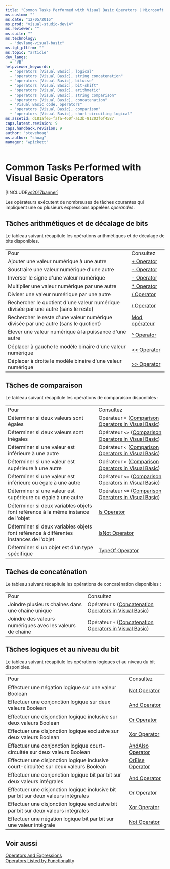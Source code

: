 ```yaml
---
title: "Common Tasks Performed with Visual Basic Operators | Microsoft Docs"
ms.custom: ""
ms.date: "12/05/2016"
ms.prod: "visual-studio-dev14"
ms.reviewer: ""
ms.suite: ""
ms.technology: 
  - "devlang-visual-basic"
ms.tgt_pltfrm: ""
ms.topic: "article"
dev_langs: 
  - "VB"
helpviewer_keywords: 
  - "operators [Visual Basic], logical"
  - "operators [Visual Basic], string concatenation"
  - "operators [Visual Basic], bitwise"
  - "operators [Visual Basic], bit-shift"
  - "operators [Visual Basic], arithmetic"
  - "operators [Visual Basic], string comparison"
  - "operators [Visual Basic], concatenation"
  - "Visual Basic code, operators"
  - "operators [Visual Basic], comparison"
  - "operators [Visual Basic], short-circuiting logical"
ms.assetid: d181afe5-fafa-460f-a13b-81203f6f4587
caps.latest.revision: 9
caps.handback.revision: 9
author: "stevehoag"
ms.author: "shoag"
manager: "wpickett"
---
```

# Common Tasks Performed with Visual Basic Operators
[!INCLUDE[vs2017banner](../../../../csharp/includes/vs2017banner.md)]

Les opérateurs exécutent de nombreuses de tâches courantes qui impliquent une ou plusieurs expressions appelées *opérandes*.  
  
## Tâches arithmétiques et de décalage de bits  
 Le tableau suivant récapitule les opérations arithmétiques et de décalage de bits disponibles.  
  
|||  
|-|-|  
|Pour|Consultez|  
|Ajouter une valeur numérique à une autre|[\+ Operator](../../../../visual-basic/language-reference/operators/addition-operator.md)|  
|Soustraire une valeur numérique d'une autre|[\- Operator](../../../../visual-basic/language-reference/operators/subtraction-operator.md)|  
|Inverser le signe d'une valeur numérique|[\- Operator](../../../../visual-basic/language-reference/operators/subtraction-operator.md)|  
|Multiplier une valeur numérique par une autre|[\* Operator](../../../../visual-basic/language-reference/operators/multiplication-operator.md)|  
|Diviser une valeur numérique par une autre|[\/ Operator](../../../../visual-basic/language-reference/operators/floating-point-division-operator.md)|  
|Rechercher le quotient d'une valeur numérique divisée par une autre \(sans le reste\)|[\\ Operator](../../../../visual-basic/language-reference/operators/integer-division-operator.md)|  
|Rechercher le reste d'une valeur numérique divisée par une autre \(sans le quotient\)|[Mod, opérateur](../../../../visual-basic/language-reference/operators/mod-operator.md)|  
|Élever une valeur numérique à la puissance d'une autre|[^ Operator](../../../../visual-basic/language-reference/operators/exponentiation-operator.md)|  
|Déplacer à gauche le modèle binaire d'une valeur numérique|[\<\< Operator](../../../../visual-basic/language-reference/operators/left-shift-operator.md)|  
|Déplacer à droite le modèle binaire d'une valeur numérique|[\>\> Operator](../../../../visual-basic/language-reference/operators/right-shift-operator.md)|  
  
## Tâches de comparaison  
 Le tableau suivant récapitule les opérations de comparaison disponibles :  
  
|||  
|-|-|  
|Pour|Consultez|  
|Déterminer si deux valeurs sont égales|Opérateur `=` \([Comparison Operators in Visual Basic](../../../../visual-basic/programming-guide/language-features/operators-and-expressions/comparison-operators.md)\)|  
|Déterminer si deux valeurs sont inégales|Opérateur `<>` \([Comparison Operators in Visual Basic](../../../../visual-basic/programming-guide/language-features/operators-and-expressions/comparison-operators.md)\)|  
|Déterminer si une valeur est inférieure à une autre|Opérateur `<` \([Comparison Operators in Visual Basic](../../../../visual-basic/programming-guide/language-features/operators-and-expressions/comparison-operators.md)\)|  
|Déterminer si une valeur est supérieure à une autre|Opérateur `>` \([Comparison Operators in Visual Basic](../../../../visual-basic/programming-guide/language-features/operators-and-expressions/comparison-operators.md)\)|  
|Déterminer si une valeur est inférieure ou égale à une autre|Opérateur `<=` \([Comparison Operators in Visual Basic](../../../../visual-basic/programming-guide/language-features/operators-and-expressions/comparison-operators.md)\)|  
|Déterminer si une valeur est supérieure ou égale à une autre|Opérateur `>=` \([Comparison Operators in Visual Basic](../../../../visual-basic/programming-guide/language-features/operators-and-expressions/comparison-operators.md)\)|  
|Déterminer si deux variables objets font référence à la même instance de l'objet|[Is Operator](../../../../visual-basic/language-reference/operators/is-operator.md)|  
|Déterminer si deux variables objets font référence à différentes instances de l'objet|[IsNot Operator](../../../../visual-basic/language-reference/operators/isnot-operator.md)|  
|Déterminer si un objet est d'un type spécifique|[TypeOf Operator](../../../../visual-basic/language-reference/operators/typeof-operator.md)|  
  
## Tâches de concaténation  
 Le tableau suivant récapitule les opérations de concaténation disponibles :  
  
|||  
|-|-|  
|Pour|Consultez|  
|Joindre plusieurs chaînes dans une chaîne unique|Opérateur `&` \([Concatenation Operators in Visual Basic](../../../../visual-basic/programming-guide/language-features/operators-and-expressions/concatenation-operators.md)\)|  
|Joindre des valeurs numériques avec les valeurs de chaîne|Opérateur `+` \([Concatenation Operators in Visual Basic](../../../../visual-basic/programming-guide/language-features/operators-and-expressions/concatenation-operators.md)\)|  
  
## Tâches logiques et au niveau du bit  
 Le tableau suivant récapitule les opérations logiques et au niveau du bit disponibles.  
  
|||  
|-|-|  
|Pour|Consultez|  
|Effectuer une négation logique sur une valeur Boolean|[Not Operator](../../../../visual-basic/language-reference/operators/not-operator.md)|  
|Effectuer une conjonction logique sur deux valeurs Boolean|[And Operator](../../../../visual-basic/language-reference/operators/and-operator.md)|  
|Effectuer une disjonction logique inclusive sur deux valeurs Boolean|[Or Operator](../../../../visual-basic/language-reference/operators/or-operator.md)|  
|Effectuer une disjonction logique exclusive sur deux valeurs Boolean|[Xor Operator](../../../../visual-basic/language-reference/operators/xor-operator.md)|  
|Effectuer une conjonction logique court\-circuitée sur deux valeurs Boolean|[AndAlso Operator](../../../../visual-basic/language-reference/operators/andalso-operator.md)|  
|Effectuer une disjonction logique inclusive court\-circuitée sur deux valeurs Boolean|[OrElse Operator](../../../../visual-basic/language-reference/operators/orelse-operator.md)|  
|Effectuer une conjonction logique bit par bit sur deux valeurs intégrales|[And Operator](../../../../visual-basic/language-reference/operators/and-operator.md)|  
|Effectuer une disjonction logique inclusive bit par bit sur deux valeurs intégrales|[Or Operator](../../../../visual-basic/language-reference/operators/or-operator.md)|  
|Effectuer une disjonction logique exclusive bit par bit sur deux valeurs intégrales|[Xor Operator](../../../../visual-basic/language-reference/operators/xor-operator.md)|  
|Effectuer une négation logique bit par bit sur une valeur intégrale|[Not Operator](../../../../visual-basic/language-reference/operators/not-operator.md)|  
  
## Voir aussi  
 [Operators and Expressions](../../../../visual-basic/programming-guide/language-features/operators-and-expressions/index.md)   
 [Operators Listed by Functionality](../../../../visual-basic/language-reference/operators/operators-listed-by-functionality.md)